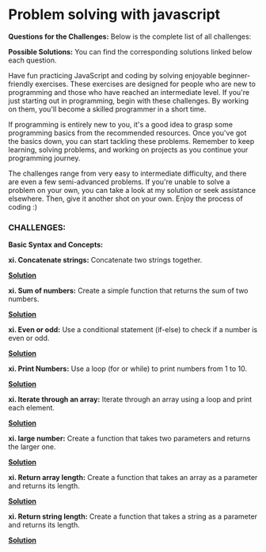 # Problem solving with javascript

**Questions for the Challenges:**
Below is the complete list of all challenges:

**Possible Solutions:**
You can find the corresponding solutions linked below each question.

Have fun practicing JavaScript and coding by solving enjoyable beginner-friendly exercises. These exercises are designed for people who are new to programming and those who have reached an intermediate level. If you're just starting out in programming, begin with these challenges. By working on them, you'll become a skilled programmer in a short time.

If programming is entirely new to you, it's a good idea to grasp some programming basics from the recommended resources. Once you've got the basics down, you can start tackling these problems. Remember to keep learning, solving problems, and working on projects as you continue your programming journey.

The challenges range from very easy to intermediate difficulty, and there are even a few semi-advanced problems. If you're unable to solve a problem on your own, you can take a look at my solution or seek assistance elsewhere. Then, give it another shot on your own. Enjoy the process of coding :)

### CHALLENGES:

**Basic Syntax and Concepts:**

**xi. Concatenate strings:**
    Concatenate two strings together.
    
 **[Solution]()**

**xi. Sum of numbers:**
    Create a simple function that returns the sum of two numbers.
    
 **[Solution]()**

**xi. Even or odd:**
    Use a conditional statement (if-else) to check if a number is even or odd.
    
 **[Solution]()**

**xi. Print Numbers:**
    Use a loop (for or while) to print numbers from 1 to 10.
    
 **[Solution]()**

**xi. Iterate through an array:**
    Iterate through an array using a loop and print each element.
    
 **[Solution]()**

**xi. large number:**
    Create a function that takes two parameters and returns the larger one.
    
 **[Solution]()**

**xi. Return array length:**
    Create a function that takes an array as a parameter and returns its length.
    
 **[Solution]()**

**xi. Return string length:**
    Create a function that takes a string as a parameter and returns its length.
    
 **[Solution]()**


